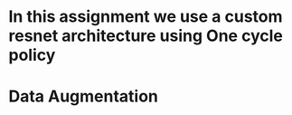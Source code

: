 # In this assignment we use a custom resnet architecture using One cycle policy 
# Data Augmentation

